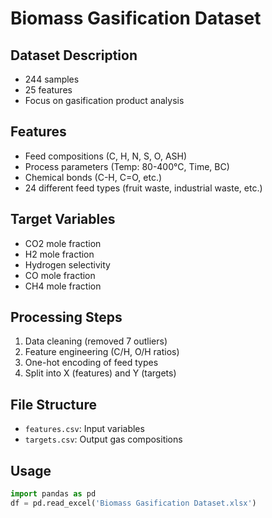 # Biomass Gasification Dataset

## Dataset Description
- 244 samples
- 25 features
- Focus on gasification product analysis

## Features
- Feed compositions (C, H, N, S, O, ASH)
- Process parameters (Temp: 80-400°C, Time, BC)
- Chemical bonds (C-H, C=O, etc.)
- 24 different feed types (fruit waste, industrial waste, etc.)

## Target Variables
- CO2 mole fraction
- H2 mole fraction
- Hydrogen selectivity
- CO mole fraction
- CH4 mole fraction

## Processing Steps
1. Data cleaning (removed 7 outliers)
2. Feature engineering (C/H, O/H ratios)
3. One-hot encoding of feed types
4. Split into X (features) and Y (targets)

## File Structure
- `features.csv`: Input variables
- `targets.csv`: Output gas compositions

## Usage
```python
import pandas as pd
df = pd.read_excel('Biomass Gasification Dataset.xlsx')
```
